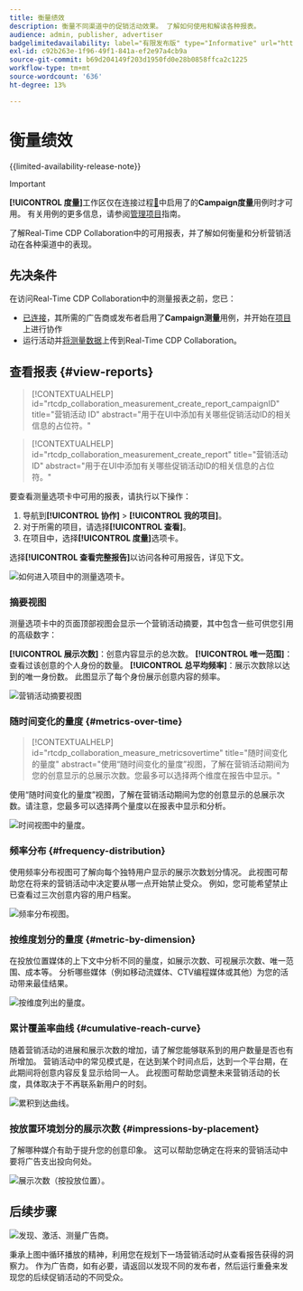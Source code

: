 ```yaml
---
title: 衡量绩效
description: 衡量不同渠道中的促销活动效果。 了解如何使用和解读各种报表。
audience: admin, publisher, advertiser
badgelimitedavailability: label="有限发布版" type="Informative" url="https://helpx.adobe.com/cn/legal/product-descriptions/real-time-customer-data-platform-collaboration.html newtab=true"
exl-id: c92b263e-1f96-49f1-841a-ef2e97a4cb9a
source-git-commit: b69d204149f203d1950fd0e28b0858ffca2c1225
workflow-type: tm+mt
source-wordcount: '636'
ht-degree: 13%

---
```


# 衡量绩效

{{limited-availability-release-note}}

>[!IMPORTANT]
>
>**[!UICONTROL 度量]**&#x200B;工作区仅在连接过程[&#128279;](../connect/establishing-connections.md#connection-settings)中启用了的&#x200B;**Campaign度量**&#x200B;用例时才可用。 有关用例的更多信息，请参阅[管理项目](./manage-projects.md#project-use-cases)指南。

了解Real-Time CDP Collaboration中的可用报表，并了解如何衡量和分析营销活动在各种渠道中的表现。

## 先决条件

在访问Real-Time CDP Collaboration中的测量报表之前，您已：

* [已连接](/help/guide/connect/establishing-connections.md)，其所需的广告商或发布者启用了&#x200B;**Campaign测量**&#x200B;用例，并开始在[项目](/help/guide/collaborate/manage-projects.md)上进行协作
* 运行活动并[将测量数据](/help/guide/setup/onboard-measurement-data.md)上传到Real-Time CDP Collaboration。

<!--

## Create a report {#create-report}

Hidden until functionality is live. At that point, move the contextualhelp from below into this section. 

The syntax rtcdp_collaboration_measurement_create_report is currently implemented in the UI. However, a preference would be to imlement the other contextualhelp ID from below instead, since that explicitly includes campaignID in the syntax. Need to sync up with UI team. More details in CORE-116991.

-->

## 查看报表 {#view-reports}

>[!CONTEXTUALHELP]
>id="rtcdp_collaboration_measurement_create_report_campaignID"
>title="营销活动 ID"
>abstract="用于在UI中添加有关哪些促销活动ID的相关信息的占位符。"

>[!CONTEXTUALHELP]
>id="rtcdp_collaboration_measurement_create_report"
>title="营销活动 ID"
>abstract="用于在UI中添加有关哪些促销活动ID的相关信息的占位符。"

要查看测量选项卡中可用的报表，请执行以下操作：

1. 导航到&#x200B;**[!UICONTROL 协作]** > **[!UICONTROL 我的项目]**。
2. 对于所需的项目，请选择&#x200B;**[!UICONTROL 查看]**。
3. 在项目中，选择&#x200B;**[!UICONTROL 度量]**&#x200B;选项卡。

选择&#x200B;**[!UICONTROL 查看完整报告]**&#x200B;以访问各种可用报告，详见下文。

![如何进入项目中的测量选项卡。](/help/assets/collaborate/measure/measurement.gif)

### 摘要视图

测量选项卡中的页面顶部视图会显示一个营销活动摘要，其中包含一些可供您引用的高级数字：

**[!UICONTROL 展示次数]**：创意内容显示的总次数。
**[!UICONTROL 唯一范围]**：查看过该创意的个人身份的数量。
**[!UICONTROL 总平均频率]**：展示次数除以达到的唯一身份数。 此图显示了每个身份展示创意内容的频率。

![营销活动摘要视图](/help/assets/collaborate/measure/campaign-summary.png)

### 随时间变化的量度 {#metrics-over-time}

>[!CONTEXTUALHELP]
>id="rtcdp_collaboration_measure_metricsovertime"
>title="随时间变化的量度"
>abstract="使用“随时间变化的量度”视图，了解在营销活动期间为您的创意显示的总展示次数。您最多可以选择两个维度在报告中显示。"

使用“随时间变化的量度”视图，了解在营销活动期间为您的创意显示的总展示次数。请注意，您最多可以选择两个量度以在报表中显示和分析。

![时间视图中的量度。](/help/assets/collaborate/measure/metrics-over-time.png)

### 频率分布 {#frequency-distribution}

使用频率分布视图可了解向每个独特用户显示的展示次数划分情况。 此视图可帮助您在将来的营销活动中决定要从哪一点开始禁止受众。 例如，您可能希望禁止已查看过三次创意内容的用户档案。

![频率分布视图。](/help/assets/collaborate/measure/frequency-distribution.gif)

### 按维度划分的量度 {#metric-by-dimension}

在投放位置媒体的上下文中分析不同的量度，如展示次数、可视展示次数、唯一范围、成本等。 分析哪些媒体（例如移动流媒体、CTV编程媒体或其他）为您的活动带来最佳结果。

![按维度列出的量度。](/help/assets/collaborate/measure/metric-by-dimension.png)

### 累计覆盖率曲线 {#cumulative-reach-curve}

随着营销活动的进展和展示次数的增加，请了解您能够联系到的用户数量是否也有所增加。 营销活动中的常见模式是，在达到某个时间点后，达到一个平台期，在此期间将创意内容反复显示给同一人。 此视图可帮助您调整未来营销活动的长度，具体取决于不再联系新用户的时刻。

![累积到达曲线。](/help/assets/collaborate/measure/cumulative-reach-curve.png)

### 按放置环境划分的展示次数 {#impressions-by-placement}

了解哪种媒介有助于提升您的创意印象。 这可以帮助您确定在将来的营销活动中要将广告支出投向何处。

![展示次数（按投放位置）。](/help/assets/collaborate/measure/impressions-by-placement.png)

## 后续步骤

![发现、激活、测量广告商。](/help/assets/end-to-end-workflow/discover-activate-measure.png)

秉承上图中循环播放的精神，利用您在规划下一场营销活动时从查看报告获得的洞察力。 作为广告商，如有必要，请返回以发现不同的发布者，然后运行重叠来发现您的后续促销活动的不同受众。
